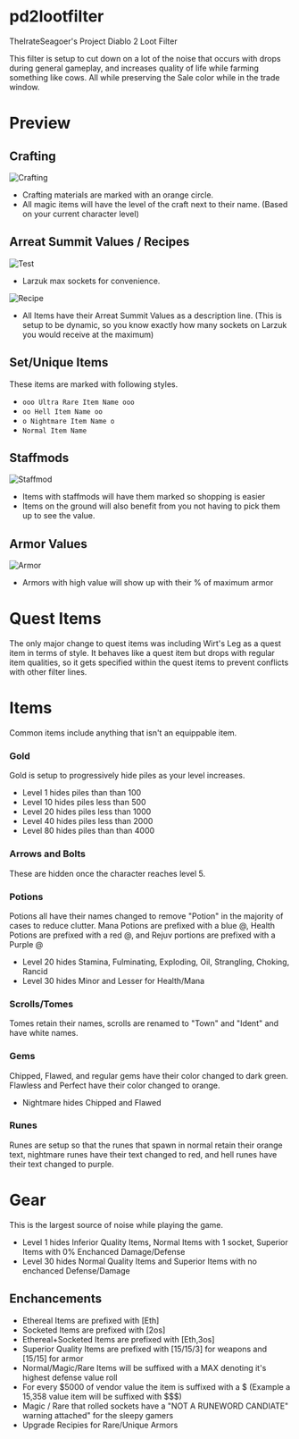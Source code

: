 # pd2lootfilter
TheIrateSeagoer's Project Diablo 2 Loot Filter

This filter is setup to cut down on a lot of the noise that occurs with drops during general gameplay, and increases quality of life while farming something like cows. All while preserving the Sale color while in the trade window.

# Preview
## Crafting
![Crafting](https://i.imgur.com/I9zzRdO.png)
- Crafting materials are marked with an orange circle.
- All magic items will have the level of the craft next to their name. (Based on your current character level)

## Arreat Summit Values / Recipes
![Test](https://i.imgur.com/fgFNRvk.png)
 - Larzuk max sockets for convenience.
 
![Recipe](https://i.imgur.com/x9FOL7k.png)
  - All Items have their Arreat Summit Values as a description line. (This is setup to be dynamic, so you know exactly how many sockets on Larzuk you would receive at the maximum)

## Set/Unique Items
These items are marked with following styles.
- ```ooo Ultra Rare Item Name ooo```
- ```oo Hell Item Name oo```
- ```o Nightmare Item Name o```
- ```Normal Item Name```

## Staffmods
![Staffmod](https://i.imgur.com/AoCyx2P.png)
- Items with staffmods will have them marked so shopping is easier
- Items on the ground will also benefit from you not having to pick them up to see the value.

## Armor Values
![Armor](https://i.imgur.com/H7o2Wnm.png)
- Armors with high value will show up with their % of maximum armor

# Quest Items
The only major change to quest items was including Wirt's Leg as a quest item in terms of style. It behaves like a quest item but drops with regular item qualities, so it gets specified within the quest items to prevent conflicts with other filter lines.

# Items
Common items include anything that isn't an equippable item.

### Gold 
Gold is setup to progressively hide piles as your level increases.
- Level 1 hides piles than than 100
- Level 10 hides piles less than 500
- Level 20 hides piles less than 1000
- Level 40 hides piles less than 2000
- Level 80 hides piles than than 4000

### Arrows and Bolts
These are hidden once the character reaches level 5.

### Potions
Potions all have their names changed to remove "Potion" in the majority of cases to reduce clutter. Mana Potions are prefixed with a blue @, Health Potions are prefixed with a red @, and Rejuv portions are prefixed with a Purple @
- Level 20 hides Stamina, Fulminating, Exploding, Oil, Strangling, Choking, Rancid 
- Level 30 hides Minor and Lesser for Health/Mana

### Scrolls/Tomes
Tomes retain their names, scrolls are renamed to "Town" and "Ident" and have white names.

### Gems
Chipped, Flawed, and regular gems have their color changed to dark green. Flawless and Perfect have their color changed to orange.
- Nightmare hides Chipped and Flawed
### Runes
Runes are setup so that the runes that spawn in normal retain their orange text, nightmare runes have their text changed to red, and hell runes have their text changed to purple.

# Gear
This is the largest source of noise while playing the game.
- Level 1 hides Inferior Quality Items, Normal Items with 1 socket, Superior Items with 0% Enchanced Damage/Defense
- Level 30 hides Normal Quality Items and Superior Items with no enchanced Defense/Damage

## Enchancements
  - Ethereal Items are prefixed with [Eth]
  - Socketed Items are prefixed with [2os]
  - Ethereal+Socketed Items are prefixed with [Eth,3os]
  - Superior Quality Items are prefixed with [15/15/3] for weapons and [15/15] for armor
  - Normal/Magic/Rare Items will be suffixed with a MAX denoting it's highest defense value roll
  - For every $5000 of vendor value the item is suffixed with a $ (Example a 15,358 value item will be suffixed with $$$)
  - Magic / Rare that rolled sockets have a "NOT A RUNEWORD CANDIATE" warning attached" for the sleepy gamers
  - Upgrade Recipies for Rare/Unique Armors
